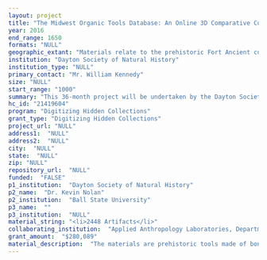 ```yaml
--- 
layout: project 
title: "The Midwest Organic Tools Database: An Online 3D Comparative Collection of a Hidden Archaeological Resource"
year: 2016
end_range: 1650
formats: "NULL"
geographic_extant: "Materials relate to the prehistoric Fort Ancient culture, which occupied the Middle Ohio River Valley (portions of Indiana, Ohio, Kentucky, West Virginia). Materials are similar to those created by earlier and later cultures in the same region and to many other Native American cultures throughout the eastern United States."
institution: "Dayton Society of Natural History"
institution_type: "NULL"
primary_contact: "Mr. William Kennedy"
size: "NULL"
start_range: "1000"
summary: "This 36-month project will be undertaken by the Dayton Society of Natural History in collaboration with the Applied Anthropology Laboratories of the Department of Anthropology at Ball State University. The project will create an online database of organic tools excavated from the prehistoric SunWatch site (a National Historic Landmark) and related sites. Objects will be 3D scanned and photographed to create a digital comparative collection of a class of ubiquitous artifacts that have been ignored within most American archaeology. There is a lack of access to organic tool collections because few are large, typologically diverse, or well-provenienced. Digitization is essential for capturing the form of these fragile and inherently three-dimensional objects and sharing content with geographically dispersed scholars, including native scholars. Similar tools were used by historic and pre-contact Native American groups throughout the Eastern Woodlands and represent common patterns of subsistence and economy of broad scholarly interest."
hc_id: "21419604"
program: "Digitizing Hidden Collections"
grant_type: "Digitizing Hidden Collections"
project_url: "NULL"
address1:  "NULL"
address2:  "NULL"
city:  "NULL"
state:  "NULL"
zip: "NULL"
repository_url:  "NULL"
funded:  "FALSE"
p1_institution:  "Dayton Society of Natural History"
p2_name:  "Dr. Kevin Nolan"
p2_institution:  "Ball State University"
p3_name:  ""
p3_institution:  "NULL"
material_string: "<li>2448 Artifacts</li>"
collaborating_institution:  "Applied Anthropology Laboratories, Department of Anthropology, Ball State University"
grant_amount:  "$280,089"
material_description:  "The materials are prehistoric tools made of bone, antler, teeth, mussel shell, and turtle shell. Most were recovered from lengthy excavations (1971-1988) by DSNH at SunWatch Indian Village/Archaeological Park in Dayton, Ohio. SunWatch (formerly the \"Incinerator Site\") is a National Historic Landmark well-known throughout the country. SunWatch was an agricultural village occupied by the Fort Ancient culture between approximately A.D. 1150-1450. It is the best-known site of this culture due to its comprehensive excavation (60% of village). Materials from the BSU collection were recovered from more limited excavations at similar sites in the past five decades. The Fort Ancient culture was less socially complex than some contemporaries, but had a comparable subsistence base and economy to many cultures throughout the Eastern Woodlands, including Mississippian and Iroquoian peoples. Tools are similar to those used by contemporary cultures and by earlier Woodland cultures, including Adena and Hopewell peoples. The collection has several distinguishing properties, including: large size, diversity of tool types, preservation, good provenience data, and half of the collection is unbroken. In addition, most were recovered from non-mortuary contexts such as trash pits and midden, which is an important ethical and legal consideration. Organic tools are frequently recovered from excavations throughout the country, but have been ignored by archaeologists. In addition to missed research opportunities, it is troubling that many of the activities represented (e.g. agriculture, textile production) are those historically associated with females and that female activities too frequently are unrecognized and understudied in American archaeology. The project will impact scholarly studies of prehistoric groups throughout the Eastern Woodlands, including cultures earlier and later in time. Relationships between descendant populations and Fort Ancient people are uncertain among archaeologists, but the Shawnee and other Native American groups self-identify as likely candidates and are intended users of the project's results."
---
```

